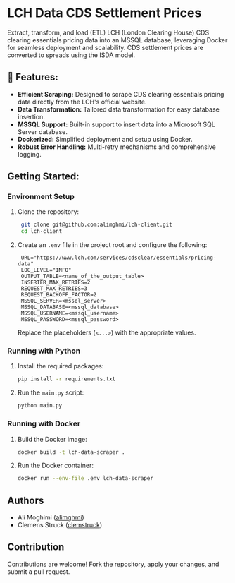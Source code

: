 # LCH Data CDS Settlement Prices

Extract, transform, and load (ETL) LCH (London Clearing House) CDS clearing essentials pricing data into an MSSQL database, leveraging Docker for seamless deployment and scalability. CDS settlement prices are converted to spreads using the ISDA model.


## 📌 Features:

- **Efficient Scraping:** Designed to scrape CDS clearing essentials pricing data directly from the LCH's official website.
- **Data Transformation:** Tailored data transformation for easy database insertion.
- **MSSQL Support:** Built-in support to insert data into a Microsoft SQL Server database.
- **Dockerized:** Simplified deployment and setup using Docker.
- **Robust Error Handling:** Multi-retry mechanisms and comprehensive logging.


## Getting Started:  

### Environment Setup

1. Clone the repository:
   ``` bash 
    git clone git@github.com:alimghmi/lch-client.git
    cd lch-client
   ```
2. Create an `.env` file in the project root and configure the following:
   ```
    URL="https://www.lch.com/services/cdsclear/essentials/pricing-data"
    LOG_LEVEL="INFO"
    OUTPUT_TABLE=<name_of_the_output_table>
    INSERTER_MAX_RETRIES=2
    REQUEST_MAX_RETRIES=3
    REQUEST_BACKOFF_FACTOR=2
    MSSQL_SERVER=<mssql_server>
    MSSQL_DATABASE=<mssql_database>
    MSSQL_USERNAME=<mssql_username>
    MSSQL_PASSWORD=<mssql_password>
   ```
    Replace the placeholders (`<...>`) with the appropriate values.

### Running with Python

1. Install the required packages:
   ```bash
   pip install -r requirements.txt
   ```
2. Run the `main.py` script:
   ```bash
   python main.py
   ```

### Running with Docker

1. Build the Docker image:
   ```bash
   docker build -t lch-data-scraper .
   ```
2. Run the Docker container:
   ```bash
   docker run --env-file .env lch-data-scraper
   ```

## Authors

- Ali Moghimi ([alimghmi](https://github.com/alimghmi))
- Clemens Struck ([clemstruck](https://github.com/clemstruck))


## Contribution

Contributions are welcome! Fork the repository, apply your changes, and submit a pull request.
